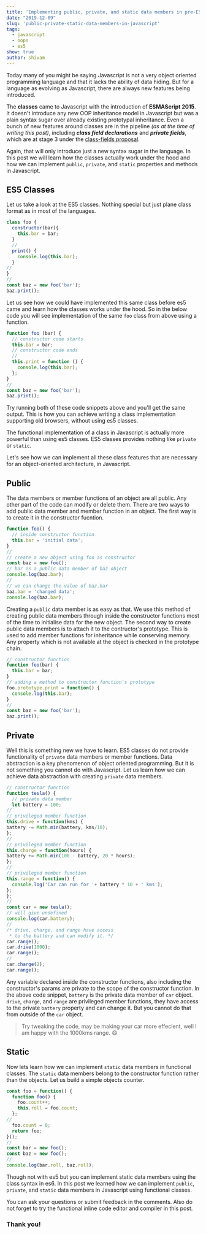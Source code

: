 ```yaml
---
title: 'Implementing public, private, and static data members in pre-ES5 Javascript'
date: "2019-12-09"
slug: 'public-private-static-data-members-in-javascript'
tags:
  - javascript
  - oops
  - es5
show: true
author: shivam
---
```


Today many of you might be saying Javascript is not a very object oriented programming language and that
it lacks the ability of data hiding. But for a language as evolving as Javascript, there are always new features
being introduced.

The **classes** came to Javascript with the introduction of **ESMAScript 2015**. It doesn't introduce any new OOP inheritance
model in Javascript but was a plain syntax sugar over already existing prototypal inheritance. Even a bunch of new
features around classes are in the pipeline _(as at the time of writing this post)_, including **_class field declarations_**
and **_private fields_**, which are at stage 3 under the [class-fields proposal](https://github.com/tc39/proposal-class-fields).

Again, that will only introduce just a new syntax sugar in the language. In this post we will learn how the classes
actually work under the hood and how we can implement `public`, `private`, and `static` properties and
methods in Javascript.

## ES5 Classes

Let us take a look at the ES5 classes. Nothing special but just plane class format as in most of the languages.


```javascript
class foo {
  constructor(bar){
    this.bar = bar;
  }
  //
  print() {
    console.log(this.bar);
  }
//
}
//
const baz = new foo('bar');
baz.print();
```

Let us see how we could have implemented this same class before es5 came and learn how the classes works under the hood.
So in the below code you will see implementation of the same `foo` class from above using a function.

```javascript
function foo (bar) {
  // constructor code starts
  this.bar = bar;
  // constructor code ends
  //
  this.print = function () {
    console.log(this.bar);
  };
}
//
const baz = new foo('bar');
baz.print();
```

Try running both of these code snippets above and you'll get the same output. This is how you can achieve writing a
class implementation supporting old browsers, without using es5 classes.

The functional implementation of a class in Javascript is actually more powerful than using es5 classes. ES5 classes
provides nothing like `private` or `static`.

Let's see how we can implement all these class features that are necessary for an object-oriented architecture, in Javascript.

## Public

The data members or member functions of an object are all public. Any other part of the code can modify or delete them.
There are two ways to add public data member and member function in an object. The first way is to create it in the
constructor fucntion.

```javascript
function foo() {
  // inside constructor function
  this.bar = 'initial data';  
}
//
// create a new object using foo as constructor
const baz = new foo();
// bar is a public data member of baz object
console.log(baz.bar);
//
// we can change the value of baz.bar
baz.bar = 'changed data';
console.log(baz.bar);
```

Creating a `public` data member is as easy as that. We use this method of creating public data members through inside
the constructor functions most of the time to initialise data for the new object. The second way to create public data
members is to attach it to the contructor's prototype. This is used to add member functions for inheritance while conserving
memory. Any property which is not available at the object is checked in the prototype chain.

```javascript
// constructor function
function foo(bar) {
  this.bar = bar;
}
// adding a method to constructor function's prototype
foo.prototype.print = function() {
  console.log(this.bar);
}
//
const baz = new foo('bar');
baz.print();
```

## Private

Well this is something new we have to learn. ES5 classes do not provide functionality of `private` data members or
member functions. Data abstraction is a key phenomenon of object oriented programming. But it is not something
you cannot do with Javascript. Let us learn how we can achieve data abstraction with creating `private` data members.

```javascript
// constructor function
function tesla() {
  // private data member
  let battery = 100;
//
// privileged member function
this.drive = function(kms) {
battery -= Math.min(battery, kms/10);
};
//
// privileged member function
this.charge = function(hours) {
battery += Math.min(100 - battery, 20 * hours);
};
//
// privileged member function
this.range = function() {
  console.log('Car can run for '+ battery * 10 + ' kms');
};
};
//
const car = new tesla();
// will give undefined
console.log(car.battery);
//
/* drive, charge, and range have access 
 * to the battery and can modify it. */
car.range();
car.drive(1000);
car.range();
//
car.charge(2);
car.range();
```

Any variable declared inside the constructor functions, also including the constructor's params are private to the scope
of the constructor function. In the above code snippet, `battery` is the private data member of `car` object. `drive`,
`charge`, and `range` are privileged member functions, they have access to the private `battery` property and can change
it. But you cannot do that from outside of the `car` object.

> Try tweaking the code, may be making your car more effecient, well I am happy with the 1000kms
> range. <emoji>:smile:</emoji>

## Static

Now lets learn how we can implement `static` data members in functional classes. The `static` data members belong to the
constructor function rather than the objects. Let us build a simple objects counter.

```javascript
const foo = function() {
  function foo() {
    foo.count++;
    this.roll = foo.count;
  };
//
  foo.count = 0;
  return foo;
}();
//
const bar = new foo();
const baz = new foo();
//
console.log(bar.roll, baz.roll);
```

Though not with es5 but you can implement static data members using the class syntax in es6. In this post we learned how
we can implement `public`, `private`, and `static` data members in Javascript using functional classes.

You can ask your questions or submit feedback in the comments. Also do not forget to try the functional inline code editor
and compiler in this post.

### Thank you!
